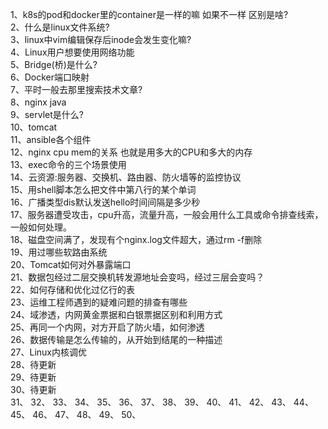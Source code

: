 1、k8s的pod和docker里的container是一样的嘛 如果不一样 区别是啥?\
2、什么是linux文件系统?\
3、linux中vim编辑保存后inode会发生变化嘛?\
4、Linux用户想要使用网络功能\
5、Bridge(桥)是什么?\
6、Docker端口映射\
7、平时一般去那里搜索技术文章?\
8、nginx java\
9、servlet是什么?\
10、tomcat\
11、ansible各个组件\
12、nginx cpu mem的关系 也就是用多大的CPU和多大的内存\
13、exec命令的三个场景使用\
14、云资源:服务器、交换机、路由器、防火墙等的监控协议\
15、用shell脚本怎么把文件中第八行的某个单词\
16、广播类型dis默认发送hello时间间隔是多少秒\
17、服务器遭受攻击，cpu升高，流量升高，一般会用什么工具或命令排查线索，一般如何处理。\
18、磁盘空间满了，发现有个nginx.log文件超大，通过rm -f删除\
19、用过哪些软路由系统\
20、Tomcat如何对外暴露端口\
21、数据包经过二层交换机转发源地址会变吗，经过三层会变吗？\
22、如何存储和优化过亿行的表\
23、运维工程师遇到的疑难问题的排查有哪些\
24、域渗透，内网黄金票据和白银票据区别和利用方式\
25、再同一个内网，对方开启了防火墙，如何渗透\
26、数据传输是怎么传输的，从开始到结尾的一种描述\
27、Linux内核调优\
28、待更新\
29、待更新\
30、待更新\
31、
32、
33、
34、
35、
36、
37、
38、
39、
40、
41、
42、
43、
44、
45、
46、
47、
48、
49、
50、
